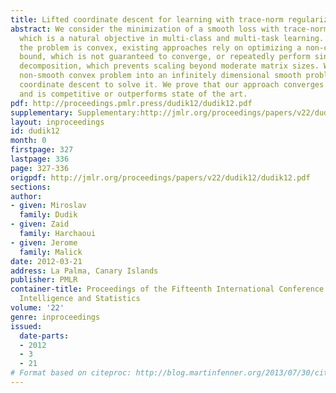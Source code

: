 ```yaml
---
title: Lifted coordinate descent for learning with trace-norm regularization
abstract: We consider the minimization of a smooth loss with trace-norm regularization,
  which is a natural objective in multi-class and multi-task learning. Even though
  the problem is convex, existing approaches rely on optimizing a non-convex variational
  bound, which is not guaranteed to converge, or repeatedly perform singular-value
  decomposition, which prevents scaling beyond moderate matrix sizes. We lift the
  non-smooth convex problem into an infinitely dimensional smooth problem and apply
  coordinate descent to solve it. We prove that our approach converges to the optimum,
  and is competitive or outperforms state of the art.
pdf: http://proceedings.pmlr.press/dudik12/dudik12.pdf
supplementary: Supplementary:http://jmlr.org/proceedings/papers/v22/dudik12/dudik12Supple.pdf
layout: inproceedings
id: dudik12
month: 0
firstpage: 327
lastpage: 336
page: 327-336
origpdf: http://jmlr.org/proceedings/papers/v22/dudik12/dudik12.pdf
sections: 
author:
- given: Miroslav
  family: Dudik
- given: Zaid
  family: Harchaoui
- given: Jerome
  family: Malick
date: 2012-03-21
address: La Palma, Canary Islands
publisher: PMLR
container-title: Proceedings of the Fifteenth International Conference on Artificial
  Intelligence and Statistics
volume: '22'
genre: inproceedings
issued:
  date-parts:
  - 2012
  - 3
  - 21
# Format based on citeproc: http://blog.martinfenner.org/2013/07/30/citeproc-yaml-for-bibliographies/
---
```

